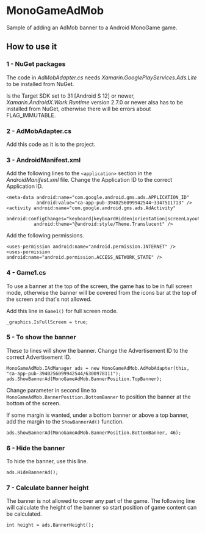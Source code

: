 # MonoGameAdMob

Sample of adding an AdMob banner to a Android MonoGame game.

## How to use it

### 1 - NuGet packages

The code in *AdMobAdapter.cs* needs *Xamarin.GooglePlayServices.Ads.Lite* to be installed from NuGet.

Is the Target SDK set to 31 [Android S 12] or newer, *Xamarin.AndroidX.Work.Runtime* version 2.7.0 or newer 
alsa has to be installed from NuGet, otherwise there will be errors about FLAG_IMMUTABLE.

### 2 - AdMobAdapter.cs

Add this code as it is to the project.

### 3 - AndroidManifest.xml

Add the following lines to the `<application>` section in the *AndroidManifest.xml* file. Change the Application ID 
to the correct Application ID.

```
<meta-data android:name="com.google.android.gms.ads.APPLICATION_ID" 
           android:value="ca-app-pub-3940256099942544~3347511713" />
<activity android:name="com.google.android.gms.ads.AdActivity" 
          android:configChanges="keyboard|keyboardHidden|orientation|screenLayout|uiMode|screenSize|smallestScreenSize" 
          android:theme="@android:style/Theme.Translucent" />
```

Add the following permissions.

```
<uses-permission android:name="android.permission.INTERNET" />
<uses-permission android:name="android.permission.ACCESS_NETWORK_STATE" />
```

### 4 - Game1.cs

To use a banner at the top of the screen, the game has to be in full screen mode, otherwise the banner will be covered
from the icons bar at the top of the screen and that's not allowed.

Add this line in `Game1()` for full screen mode.

```
_graphics.IsFullScreen = true;
```

### 5 - To show the banner

These to lines will show the banner. Change the Advertisement ID to the correct Advertisement ID. 

```
MonoGameAdMob.IAdManager ads = new MonoGameAdMob.AdMobAdapter(this, "ca-app-pub-3940256099942544/6300978111");
ads.ShowBannerAd(MonoGameAdMob.BannerPosition.TopBanner);
```

Change parameter in second line to `MonoGameAdMob.BannerPosition.BottomBanner` to position the banner at the bottom of the screen.

If some margin is wanted, under a bottom banner or above a top banner, add the margin to the `ShowBannerAd()` function.

```
ads.ShowBannerAd(MonoGameAdMob.BannerPosition.BottomBanner, 46);
```

### 6 - Hide the banner

To hide the banner, use this line.

```
ads.HideBannerAd();
```

### 7 - Calculate banner height

The banner is not allowed to cover any part of the game. The following line will calculate the height of the banner
so start position of game content can be calculated.

```
int height = ads.BannerHeight();
```
